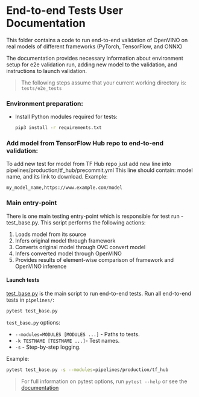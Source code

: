 # End-to-end Tests User Documentation
This folder contains a code to run end-to-end validation of OpenVINO on real models of different frameworks (PyTorch, TensorFlow, and ONNX)

The documentation provides necessary information about environment setup for e2e validation run, adding new model to the validation, and instructions to launch validation.

> The following steps assume that your current working directory is:
> `tests/e2e_tests`

### Environment preparation:
   * Install Python modules required for tests:
       ```bash
       pip3 install -r requirements.txt 
       ```
     
### Add model from TensorFlow Hub repo to end-to-end validation:
To add new test for model from TF Hub repo just add new line into pipelines/production/tf_hub/precommit.yml
This line should contain: model name, and its link to download. Example:
```
my_model_name,https://www.example.com/model
```

### Main entry-point 

There is one main testing entry-point which is responsible for test run - test_base.py. This script performs the
following actions:
1. Loads model from its source 
2. Infers original model through framework
3. Converts original model through OVC convert model
4. Infers converted model through OpenVINO
5. Provides results of element-wise comparison of framework and OpenVINO inference

#### Launch tests

[test_base.py](https://github.com/openvinotoolkit/openvino/tree/master/tests/e2e_tests/test_base.py) is the main script to run end-to-end tests.
Run all end-to-end tests in `pipelines/`:
```bash
pytest test_base.py
```
`test_base.py` options:  

- `--modules=MODULES [MODULES ...]` - Paths to tests.  
- `-k TESTNAME [TESTNAME ...]`- Test names.
- `-s` - Step-by-step logging.
    
Example:
```bash
pytest test_base.py -s --modules=pipelines/production/tf_hub
```

> For full information on pytest options, run `pytest --help` or see the [documentation](https://docs.pytest.org)
